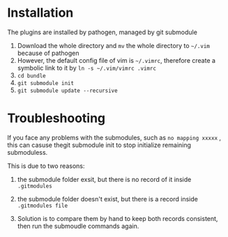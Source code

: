# Installation
The plugins are installed by pathogen, managed by git submodule

1. Download the whole directory and `mv` the whole directory to `~/.vim` because of pathogen
2. However, the default config file of vim is `~/.vimrc`, therefore create a symbolic link to it by `ln -s ~/.vim/vimrc .vimrc` 
3. `cd bundle`
4. `git submodule init` 
5. `git submodule update --recursive`

# Troubleshooting
If you face any problems with the submodules, such as `no mapping xxxxx` , this can casuse thegit submodule init to stop initialize remaining submoduless.

This is due to two reasons:
1. the submodule folder exsit, but there is no record of it inside `.gitmodules`

2. the submodule folder doesn't exist, but there is a record inside `.gitmodules file`

3. Solution is to compare them by hand to keep both records consistent, then run the submoudle commands again.
